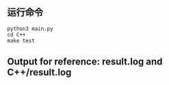 #

## 运行命令  

```shell
python3 main.py
cd C++
make test
```

## Output for reference: result.log and C++/result.log
